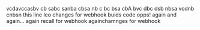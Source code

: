 vcdavccasbv
cb sabc sanba 
cbsa nb c
bc bsa cbA 
bvc dbc dsb nbsa
vcdnb cnbsn 
this line leo changes for webhook buids code
opps! again and again...
again recall for webhook
againchamnges for webhook
